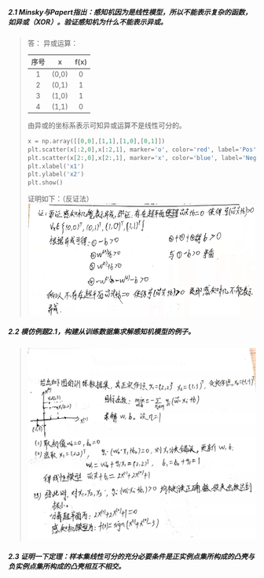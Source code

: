 ##### 2.1 Minsky与Papert指出：感知机因为是线性模型，所以不能表示复杂的函数，如异或（XOR）。验证感知机为什么不能表示异或。
>答：
> 异或运算：
> 
>| 序号 | x | f(x) |
>| :---: | :---: | :---: |
>| 1 | (0,0) | 0 |
>| 2 | (0,1) | 1 |
>| 3 | (1,0) | 1 |
>| 4 | (1,1) | 0 |
> 
>由异或的坐标系表示可知异或运算不是线性可分的。
>```python
>x = np.array([[0,0],[1,1],[1,0],[0,1]])
>plt.scatter(x[:2,0],x[:2,1], marker='o', color='red', label='Pos')
>plt.scatter(x[2:,0],x[2:,1], marker='x', color='blue', label='Neg')
>plt.xlabel('x1')
>plt.ylabel('x2')
>plt.show() 
>```
>
> 证明如下：（反证法）
> ![](./picture/chapter-2.1.png)
##### 2.2 模仿例题2.1，构建从训练数据集求解感知机模型的例子。
> ![](./picture/chapter-2.2.jpg)
##### 2.3 证明一下定理：样本集线性可分的充分必要条件是正实例点集所构成的凸壳与负实例点集所构成的凸壳相互不相交。
> 
> 